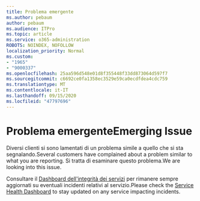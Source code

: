```yaml
---
title: Problema emergente
ms.author: pebaum
author: pebaum
ms.audience: ITPro
ms.topic: article
ms.service: o365-administration
ROBOTS: NOINDEX, NOFOLLOW
localization_priority: Normal
ms.custom:
- "1965"
- "9000337"
ms.openlocfilehash: 25aa596d548e01d8f355448f33dd873064d597f7
ms.sourcegitcommit: c6692ce0fa1358ec3529e59ca0ecdfdea4cdc759
ms.translationtype: MT
ms.contentlocale: it-IT
ms.lasthandoff: 09/15/2020
ms.locfileid: "47797696"
---
```

# <a name="emerging-issue"></a><span data-ttu-id="7a850-102">Problema emergente</span><span class="sxs-lookup"><span data-stu-id="7a850-102">Emerging Issue</span></span>

<span data-ttu-id="7a850-103">Diversi clienti si sono lamentati di un problema simile a quello che si sta segnalando.</span><span class="sxs-lookup"><span data-stu-id="7a850-103">Several customers have complained about a problem similar to what you are reporting.</span></span> <span data-ttu-id="7a850-104">Si tratta di esaminare questo problema.</span><span class="sxs-lookup"><span data-stu-id="7a850-104">We are looking into this issue.</span></span>

<span data-ttu-id="7a850-105">Consultare il [Dashboard dell'integrità dei servizi](https://admin.microsoft.com/adminportal/home#/servicehealth) per rimanere sempre aggiornati su eventuali incidenti relativi al servizio.</span><span class="sxs-lookup"><span data-stu-id="7a850-105">Please check the [Service Health Dashboard](https://admin.microsoft.com/adminportal/home#/servicehealth) to stay updated on any service impacting incidents.</span></span>